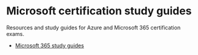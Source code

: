 # Microsoft certification study guides
Resources and study guides for Azure and Microsoft 365 certification exams.

- [Microsoft 365 study guides](https://github.com/daniel-fv/microsoft-cert-study-guides/tree/main/microsoft-365)
